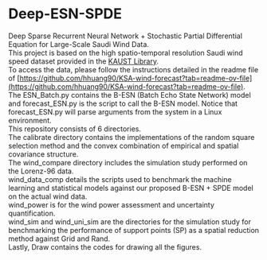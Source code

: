 # Deep-ESN-SPDE
Deep Sparse Recurrent Neural Network + Stochastic Partial Differential Equation for Large-Scale Saudi Wind Data. <br />
This project is based on the high spatio-temporal resolution Saudi wind speed dataset provided in the [KAUST Library](https://repository.kaust.edu.sa/handle/10754/667127). <br />
To access the data, please follow the instructions detailed in the readme file of [https://github.com/hhuang90/KSA-wind-forecast?tab=readme-ov-file](https://github.com/hhuang90/KSA-wind-forecast?tab=readme-ov-file). <br />
The ESN_Batch.py contains the B-ESN (Batch Echo State Network) model and forecast_ESN.py is the script to call the B-ESN model. Notice that forecast_ESN.py will parse arguments from the system in a Linux environment. <br />
This repository consists of 6 directories. <br />
The calibrate directory contains the implementations of the random square selection method and the convex combination of empirical and spatial covariance structure. <br />
The wind_compare directory includes the simulation study performed on the Lorenz-96 data. <br />
wind_data_comp details the scripts used to benchmark the machine learning and statistical models against our proposed B-ESN + SPDE model on the actual wind data. <br />
wind_power is for the wind power assessment and uncertainty quantification. <br />
wind_sim and wind_uni_sim are the directories for the simulation study for benchmarking the performance of support points (SP) as a spatial reduction method against Grid and Rand. <br />
Lastly, Draw contains the codes for drawing all the figures. 

    
